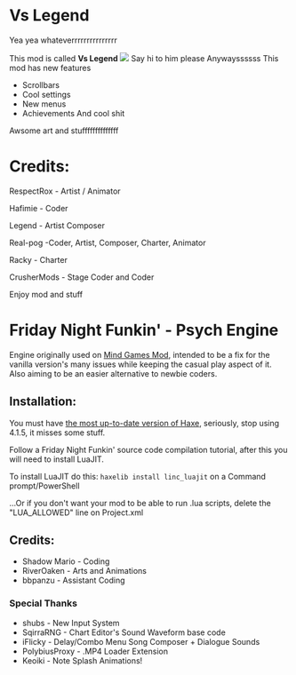 # Vs Legend

Yea yea whateverrrrrrrrrrrrrrr

This mod is called **Vs Legend**
![](https://user-images.githubusercontent.com/93828872/154289479-01935edc-ac85-4468-9f52-42805eb3aead.png)
Say hi to him please
Anywayssssss
This mod has new features
* Scrollbars
* Cool settings
* New menus 
* Achievements
And cool shit

Awsome art
and stuffffffffffffff

# Credits:
RespectRox - Artist / Animator

Hafimie - Coder

Legend - Artist Composer

Real-pog -Coder, Artist, Composer, Charter, Animator

Racky - Charter

CrusherMods - Stage Coder and Coder

Enjoy mod and stuff

# Friday Night Funkin' - Psych Engine
Engine originally used on [Mind Games Mod](https://gamebanana.com/mods/301107), intended to be a fix for the vanilla version's many issues while keeping the casual play aspect of it. Also aiming to be an easier alternative to newbie coders.

## Installation:
You must have [the most up-to-date version of Haxe](https://haxe.org/download/), seriously, stop using 4.1.5, it misses some stuff.

Follow a Friday Night Funkin' source code compilation tutorial, after this you will need to install LuaJIT.

To install LuaJIT do this: `haxelib install linc_luajit` on a Command prompt/PowerShell

...Or if you don't want your mod to be able to run .lua scripts, delete the "LUA_ALLOWED" line on Project.xml

## Credits:
* Shadow Mario - Coding
* RiverOaken - Arts and Animations
* bbpanzu - Assistant Coding

### Special Thanks
* shubs - New Input System
* SqirraRNG - Chart Editor's Sound Waveform base code
* iFlicky - Delay/Combo Menu Song Composer + Dialogue Sounds
* PolybiusProxy - .MP4 Loader Extension
* Keoiki - Note Splash Animations!
